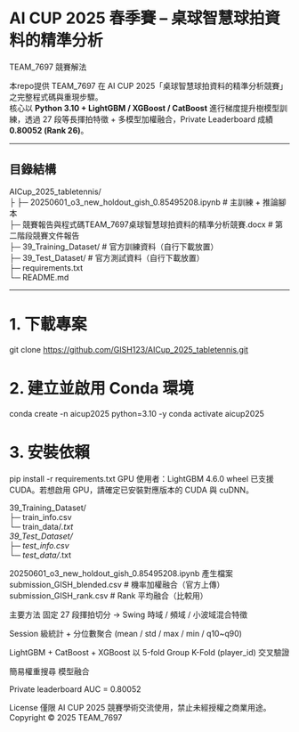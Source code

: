 # AI CUP 2025 春季賽 – 桌球智慧球拍資料的精準分析  
TEAM_7697 競賽解法

本repo提供 TEAM_7697 在 AI CUP 2025「桌球智慧球拍資料的精準分析競賽」之完整程式碼與重現步驟。  
核心以 **Python 3.10 + LightGBM / XGBoost / CatBoost** 進行梯度提升樹模型訓練，透過 27 段等長揮拍特徵 + 多模型加權融合，Private Leaderboard 成績 **0.80052 (Rank 26)**。

---

## 目錄結構

AICup_2025_tabletennis/  
├
├─ 20250601_o3_new_holdout_gish_0.85495208.ipynb # 主訓練 + 推論腳本  
├─ 競賽報告與程式碼TEAM_7697桌球智慧球拍資料的精準分析競賽.docx # 第二階段競賽文件報告  
├─ 39_Training_Dataset/ # 官方訓練資料（自行下載放置）  
├─ 39_Test_Dataset/ # 官方測試資料（自行下載放置）  
├─ requirements.txt  
└─ README.md  

---

# 1. 下載專案
git clone https://github.com/GISH123/AICup_2025_tabletennis.git

# 2. 建立並啟用 Conda 環境
conda create -n aicup2025 python=3.10 -y
conda activate aicup2025

# 3. 安裝依賴
pip install -r requirements.txt
GPU 使用者：LightGBM 4.6.0 wheel 已支援 CUDA。若想啟用 GPU，請確定已安裝對應版本的 CUDA 與 cuDNN。


39_Training_Dataset/  
   ├─ train_info.csv  
   └─ train_data/*.txt  
39_Test_Dataset/  
   ├─ test_info.csv  
   └─ test_data/*.txt  

20250601_o3_new_holdout_gish_0.85495208.ipynb 產生檔案  
submission_GISH_blended.csv # 機率加權融合（官方上傳）
submission_GISH_rank.csv # Rank 平均融合（比較用）

主要方法
固定 27 段揮拍切分 → Swing 時域 / 頻域 / 小波域混合特徵

Session 級統計 + 分位數聚合 (mean / std / max / min / q10~q90)

LightGBM + CatBoost + XGBoost 以 5-fold Group K-Fold (player_id) 交叉驗證

簡易權重搜尋 模型融合  

Private leaderboard AUC = 0.80052

License
僅限 AI CUP 2025 競賽學術交流使用，禁止未經授權之商業用途。
Copyright © 2025 TEAM_7697
